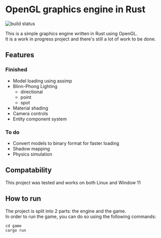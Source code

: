 # OpenGL graphics engine in Rust
![build status](https://github.com/mirage2032/rustgraphics/actions/workflows/build.yml/badge.svg)

This is a simple graphics engine written in Rust using OpenGL.  
It is a work in progress project and there's still a lot of work to be done.

## Features

### Finished
- Model loading using assimp
- Blinn-Phong Lighting
  - directional
  - point
  - spot
- Material shading
- Camera controls
- Entity component system

### To do
- Convert models to binary format for faster loading
- Shadow mapping
- Physics simulation

## Compatability

This project was tested and works on both Linux and Window 11

## How to run

The project is split into 2 parts: the engine and the game.  
In order to run the game, you can do so using the following commands:

```shell
cd game
cargo run 
```